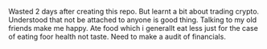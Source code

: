 Wasted 2 days after creating this repo.
But learnt a bit about trading crypto.
Understood that not be attached to anyone is good thing.
Talking to my old friends make me happy.
Ate food which i generallt eat less just for the case of eating foor health not taste.
Need to make a audit of financials.

